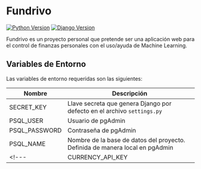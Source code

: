 # Fundrivo

[![Python Version](https://img.shields.io/badge/python-3.9-blue)]()
[![Django Version](https://img.shields.io/badge/django-4.1.7-brightgreen)]()


Fundrivo es un proyecto personal que pretende ser una aplicación web para el control de finanzas personales con el uso/ayuda de Machine Learning.

## Variables de Entorno

Las variables de entorno requeridas son las siguientes:

|   Nombre  |   Descripción |
|-----------|---------------|
|   SECRET_KEY  |   Llave secreta que genera Django por defecto en el archivo `settings.py` |
|   PSQL_USER   |   Usuario de pgAdmin  |
|   PSQL_PASSWORD   |   Contraseña de pgAdmin   |
|   PSQL_NAME   |   Nombre de la base de datos del proyecto. Definida de manera local en pgAdmin    |
<!---|   CURRENCY_API_KEY    |   API Key brindada por [Open Exchange Rates](https://openexchangerates.org/signup)     |-->


